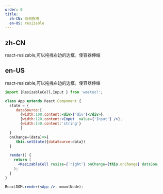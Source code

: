 ```yaml
---
order: 0
title:
  zh-CN: 右侧拖拽
  en-US: resizable
---
```


## zh-CN

react-resizable,可以拖拽右边的边框，使容器伸缩

## en-US

react-resizable,可以拖拽右边的边框，使容器伸缩

````jsx
import {ResizableCell,Input } from 'wmstool';

class App extends React.Component {
  state = {
     dataSource:[
       {width:100,content:<div>{'div'}</div>},
       {width:120,content:<Input  value={'Input'} />},
       {width:140,content:'string'}
       ]
  }
  onChange=(data)=>{
     this.setState({dataSource:data})
  }
 
  render() {
    return (
      <ResizableCell resize={'right'} onChange={this.onChange} dataSource={this.state.dataSource} />
    );
  }
}

ReactDOM.render(<App />, mountNode);
````


